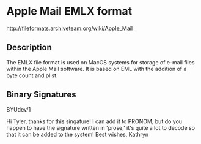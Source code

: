 # Apple Mail EMLX format

http://fileformats.archiveteam.org/wiki/Apple_Mail

## Description
The EMLX file format is used on MacOS systems for storage of e-mail files within the Apple Mail software. It is based on EML with the addition of a byte count and plist.
## Binary Signatures

BYUdev/1

Hi Tyler, thanks for this singature! I can add it to PRONOM, but do you happen to have the signature written in 'prose,' it's quite a lot to decode so that it can be added to the system! Best wishes, Kathryn
